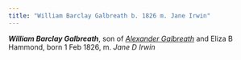 ```yaml
---
title: "William Barclay Galbreath b. 1826 m. Jane Irwin"
---
```


***William Barclay Galbreath***, son of *[Alexander Galbreath](galbreath-alexander-1794.md)* and Eliza B Hammond, born 1 Feb 1826, m. *Jane D Irwin*
